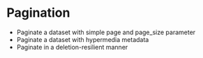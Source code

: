 # Pagination

- Paginate a dataset with simple page and page_size parameter
- Paginate a dataset with hypermedia metadata
- Paginate in a deletion-resilient manner
